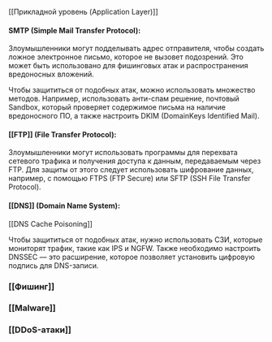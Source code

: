 [[Прикладной уровень (Application Layer)]]
#### SMTP (Simple Mail Transfer Protocol):

Злоумышленники могут подделывать адрес отправителя, чтобы создать ложное электронное письмо, которое не вызовет подозрений. Это может быть использовано для фишинговых атак и распространения вредоносных вложений.

Чтобы защититься от подобных атак, можно использовать множество методов. Например, использовать анти-спам решение, почтовый Sandbox, который проверяет содержимое письма на наличие вредоносного ПО, а также настроить DKIM (DomainKeys Identified Mail).

#### [[FTP]] (File Transfer Protocol):

Злоумышленники могут использовать программы для перехвата сетевого трафика и получения доступа к данным, передаваемым через FTP. Для защиты от этого следует использовать шифрование данных, например, с помощью FTPS (FTP Secure) или SFTP (SSH File Transfer Protocol).

#### [[DNS]] (Domain Name System):

[[DNS Cache Poisoning]]

Чтобы защититься от подобных атак, нужно использовать СЗИ, которые мониторят трафик, такие как IPS и NGFW. Также необходимо настроить DNSSEC — это расширение, которое позволяет установить цифровую подпись для DNS-записи.

### **[[Фишинг]]**

### **[[Malware]]**

### **[[DDoS-атаки]]**

